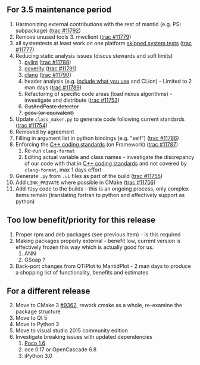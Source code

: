 For 3.5 maintenance period
--------------------------
1. Harmonizing external contributions with the rest of mantid (e.g. PSI subpackage) ([trac #11792](http://trac.mantidproject.org/mantid/ticket/11792))
1. Remove unused tools
   3. mwclient ([trac #11779](http://trac.mantidproject.org/mantid/ticket/11779))
1. all systemtests at least work on one platform [skipped system tests](http://developer.mantidproject.org/systemtests/) ([trac #11777](http://trac.mantidproject.org/mantid/ticket/11777))
1. Reducing static analysis issues (discus stewards and soft limits)
   1. [pylint](http://builds.mantidproject.org/job/pylint_master) ([trac #11788](http://trac.mantidproject.org/mantid/ticket/11788))
   2. [coverity](https://scan.coverity.com/projects/335) ([trac #11791](http://trac.mantidproject.org/mantid/ticket/11791))
   3. [clang](http://builds.mantidproject.org/job/master_clean-clang/) ([trac #11790](http://trac.mantidproject.org/mantid/ticket/11790))
   6. header analysis (e.g. [include what you use](http://www.mantidproject.org/IWYU) and CLion) - Limited to 2 man days ([trac #11789](http://trac.mantidproject.org/mantid/ticket/11789))
   7. Refactoring of specific code areas (load nexus algorithms) - investigate and distribute ([trac #11753](http://trac.mantidproject.org/mantid/ticket/11753))
   4. ~~CutAndPaste detector~~
   5. ~~gcov (or equivalent)~~
1. Update `class_maker.py` to generate code following current standards ([trac #11754](http://trac.mantidproject.org/mantid/ticket/11754))
1. Removed by agreement
1. Filling in argument list in python bindings (e.g. "self") ([trac #11786](http://trac.mantidproject.org/mantid/ticket/11786))
1. Enforcing the [C++ coding standards](http://www.mantidproject.org/C%2B%2B_Coding_Standards) (on Framework) ([trac #11787](http://trac.mantidproject.org/mantid/ticket/11787))
   1. Re-run `clang-format`
   1. Editing actual variable and class names - investigate the discrepancy of our code with that in [C++ coding standards](http://www.mantidproject.org/C%2B%2B_Coding_Standards) and not covered by `clang-format`, max 1 days effort
1. Generate `.py` from `.ui` files as part of the build ([trac #11755](http://trac.mantidproject.org/mantid/ticket/11755))
1. Add `LINK_PRIVATE` where possible in CMake ([trac #11756](http://trac.mantidproject.org/mantid/ticket/11756))
1. Add `f2py` code to the builds - this is an ongoing process, only complex items remain (translating fortran to python and effectively support as python)

Too low benefit/priority for this release
-----------------------------------------
1. Proper rpm and deb packages (see previous item) - is this required
1. Making packages properly external - benefit low, current version is effectively frozen this way which is actually good for us.
   1. ANN
   2. GSoap ?
1. Back-port changes from QTIPlot to MantidPlot - 2 man days to produce a shopping list of functionality, benefits and estimates

   
For a different release
-----------------------
2. Move to CMake 3 [#9362](http://trac.mantidproject.org/mantid/ticket/9362), rework cmake as a whole, re-examine the package structure
2. Move to Qt 5
3. Move to Python 3
4. Move to visual studio 2015 community edition
5. Investigate breaking issues with updated dependencies
    1. [Poco 1.6](http://trac.mantidproject.org/mantid/ticket/10976)
    2. oce 0.17 or OpenCascade 6.8
    3. iPython 3.0
